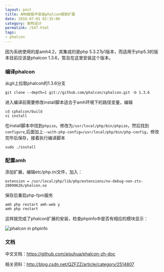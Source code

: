 ```yaml
---
layout: post
title: AMH面板中安装phalcon框架扩展
date: 2016-07-01 02:35:00
category: 架构设计
permalink: /547.html
tags:
- phalcon
---
```


<!--markdown-->因为系统使用的是amh4.2，其集成的是php 5.3.27p1版本，而适用于php5.3的版本目前应该是phalcon 1.3.6，暂且在这里安装这个版本。

### 编译phalcon

从git上拉取phalcon的1.3.6分支

    git clone --depth=1 git://github.com/phalcon/cphalcon.git -b 1.3.6

进入编译前需要修改install脚本适合于amh环境下的路径变量，编辑

    cd cphalcon/build
    vi install

在install脚本中找到`phpize`，修改为`/usr/local/php/bin/phpize`，然后找到`configure`,后面加上`--with-php-config=/usr/local/php/bin/php-config`，修改完毕后保存，接着执行编译脚本

    sudo ./install

### 配置amh

添加扩展，编辑etc/php.ini文件，加入：

    extension = /usr/local/php/lib/php/extensions/no-debug-non-zts-20090626/phalcon.so

保存后重启php-fpm服务

    amh php restart amh-web y
    amh php restart

这样就完成了phalcon扩展的安装，检查phpinfo中是否有相应的模块显示：

![phalcon in phpinfo][1]

### 文档

中文文档：https://github.com/aisuhua/phalcon-zh-doc

相关资料：http://blog.csdn.net/QZFZZ/article/category/2514807


  [1]: https://static.ktsee.com/s1/2016/07/20160701105610660.png